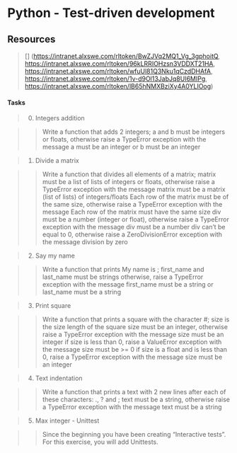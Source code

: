 # Python - Test-driven development

## Resources
> [] (https://intranet.alxswe.com/rltoken/BwZJVq2MQ1_Vg_3gphoitQ, https://intranet.alxswe.com/rltoken/96kLRRIOHzsn3VDDXT21HA, https://intranet.alxswe.com/rltoken/wfuUl81Q3Nku1qCzdDHAfA, https://intranet.alxswe.com/rltoken/1v-d9Ol13JabJq8UI6MIPg, https://intranet.alxswe.com/rltoken/lB65hNMXBziXy4A0YLIOog)

#### Tasks
> 0. Integers addition

>> Write a function that adds 2 integers; a and b must be integers or floats, otherwise raise a TypeError exception with the message a must be an integer or b must be an integer

> 1. Divide a matrix

>> Write a function that divides all elements of a matrix; matrix must be a list of lists of integers or floats, otherwise raise a TypeError exception with the message matrix must be a matrix (list of lists) of integers/floats
Each row of the matrix must be of the same size, otherwise raise a TypeError exception with the message Each row of the matrix must have the same size
div must be a number (integer or float), otherwise raise a TypeError exception with the message div must be a number
div can’t be equal to 0, otherwise raise a ZeroDivisionError exception with the message division by zero

> 2. Say my name

>> Write a function that prints My name is <first name> <last name>; first_name and last_name must be strings otherwise, raise a TypeError exception with the message first_name must be a string or last_name must be a string

> 3. Print square

>> Write a function that prints a square with the character #; size is the size length of the square
size must be an integer, otherwise raise a TypeError exception with the message size must be an integer
if size is less than 0, raise a ValueError exception with the message size must be >= 0
if size is a float and is less than 0, raise a TypeError exception with the message size must be an integer

> 4. Text indentation

>> Write a function that prints a text with 2 new lines after each of these characters: ., ? and ; text must be a string, otherwise raise a TypeError exception with the message text must be a string

> 5. Max integer - Unittest

>> Since the beginning you have been creating “Interactive tests”. For this exercise, you will add Unittests.

